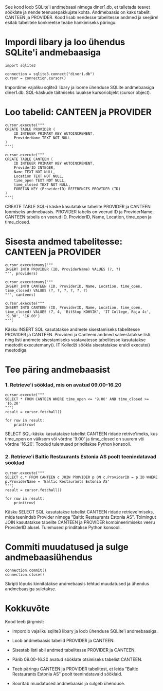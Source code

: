 
See kood loob SQLite'i andmebaasi nimega diner1.db, et talletada teavet sööklate ja nende teenusepakkujate kohta. Andmebaasis on kaks tabelit: CANTEEN ja PROVIDER. Kood lisab nendesse tabelitesse andmed ja seejärel esitab tabelitele konkreetse teabe hankimiseks päringu.
# Impordi libary ja loo ühendus SQLite'i andmebaasiga

```
import sqlite3

connection = sqlite3.connect("diner1.db")
cursor = connection.cursor()
```
Impordime vajaliku sqlite3 libary ja loome ühenduse SQLite andmebaasiga diner1.db. SQL-käskude täitmiseks luuakse kursoriobjekt (cursor object).
# Loo tabelid: CANTEEN ja PROVIDER

```
cursor.execute("""
CREATE TABLE PROVIDER (
    ID INTEGER PRIMARY KEY AUTOINCREMENT,
    ProviderName TEXT NOT NULL
)
""")

cursor.execute("""
CREATE TABLE CANTEEN (
    ID INTEGER PRIMARY KEY AUTOINCREMENT,
    ProviderID INTEGER,
    Name TEXT NOT NULL,
    Location TEXT NOT NULL,
    time_open TEXT NOT NULL,
    time_closed TEXT NOT NULL,
    FOREIGN KEY (ProviderID) REFERENCES PROVIDER (ID)
)
""")
```
CREATE TABLE SQL-i käske kasutatakse tabelite PROVIDER ja CANTEEN loomiseks andmebaasis. PROVIDER tabelis on veerud ID ja ProviderName, CANTEEN tabelis on veerud ID, ProviderID, Name, Location, time_open ja time_closed.
# Sisesta andmed tabelitesse: CANTEEN ja PROVIDER

```
cursor.executemany("""
INSERT INTO PROVIDER (ID, ProviderName) VALUES (?, ?)
""", providers)

cursor.executemany("""
INSERT INTO CANTEEN (ID, ProviderID, Name, Location, time_open, time_closed) VALUES (?, ?, ?, ?, ?, ?)
""", canteens)

cursor.execute("""
INSERT INTO CANTEEN (ID, ProviderID, Name, Location, time_open, time_closed) VALUES (7, 4, 'BitStop KOHVIK', 'IT College, Raja 4c', '9.30', '16.00')
""")
```
Käsku INSERT SQL kasutatakse andmete sisestamiseks tabelitesse PROVIDER ja CANTEEN. Provideri ja Canteeni andmed salvestatakse listi ning listi andmete sisestamiseks vastavatesse tabelitesse kasutatakse meetodit executemany(). IT Kolledži söökla sisestatakse eraldi execute() meetodiga.
# Tee päring andmebaasist

### 1. Retrieve'i sööklad, mis on avatud 09.00-16.20
```
cursor.execute("""
SELECT * FROM CANTEEN WHERE time_open <= '9.00' AND time_closed >= '16.20'
""")
result = cursor.fetchall()

for row in result:
    print(row)
```
SELECT SQL-käsku kasutatakse tabelist CANTEEN ridade retrive'imeks, kus time_open on väiksem või võrdne '9.00' ja time_closed on suurem või võrdne '16.20'. Toodud tulemused prinditakse Python konsooli.
### 2. Retrieve'i Baltic Restaurants Estonia AS poolt teenindatavad sööklad
```
cursor.execute("""
SELECT c.* FROM CANTEEN c JOIN PROVIDER p ON c.ProviderID = p.ID WHERE p.ProviderName = 'Baltic Restaurants Estonia AS'
""")
result = cursor.fetchall()

for row in result:
    print(row)
```
Käsku SELECT SQL kasutatakse tabelist CANTEEN ridade retrieve'miseks, mida teenindab Provider nimega "Baltic Restaurants Estonia AS". Toimingut JOIN kasutatakse tabelite CANTEEN ja PROVIDER kombineerimiseks veeru ProviderID alusel. Tulemused prinditakse Python konsooli.

# Commiti muudatused ja sulge andmebaasiühendus

```
connection.commit()
connection.close()
```
Skripti lõpuks kinnitatakse andmebaasis tehtud muudatused ja ühendus andmebaasiga suletakse.

# Kokkuvõte

Kood teeb järgmist:

- Impordib vajaliku sqlite3 libary ja loob ühenduse SQLite'i andmebaasiga.

- Loob andmebaasis tabelid PROVIDER ja CANTEEN.

- Sisestab listi abil andmed tabelitesse PROVIDER ja CANTEEN.

- Pärib 09.00-16.20 avatud sööklate otsimiseks tabelist CANTEEN.

- Teeb päringu CANTEEN ja PROVIDER tabelitest, et leida "Baltic Restaurants Estonia AS" poolt teenindatavaid sööklaid.

- Sooritab muudatused andmebaasis ja sulgeb ühenduse.